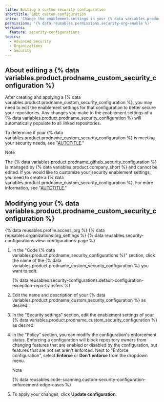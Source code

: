 ```yaml
---
title: Editing a custom security configuration
shortTitle: Edit custom configuration
intro: 'Change the enablement settings in your {% data variables.product.prodname_custom_security_configuration %} to better meet the security needs of your repositories.'
permissions: '{% data reusables.permissions.security-org-enable %}'
versions:
  feature: security-configurations
topics:
  - Advanced Security
  - Organizations
  - Security
---
```


## About editing a {% data variables.product.prodname_custom_security_configuration %}

After creating and applying a {% data variables.product.prodname_custom_security_configuration %}, you may need to edit the enablement settings for that configuration to better secure your repositories. Any changes you make to the enablement settings of a {% data variables.product.prodname_security_configuration %} will automatically populate to all linked repositories.

To determine if your {% data variables.product.prodname_custom_security_configuration %} is meeting your security needs, see "[AUTOTITLE](/code-security/securing-your-organization/managing-the-security-of-your-organization/interpreting-security-findings)."

> [!NOTE]
> The {% data variables.product.prodname_github_security_configuration %} is managed by {% data variables.product.company_short %} and cannot be edited. If you would like to customize your security enablement settings, you need to create a {% data variables.product.prodname_custom_security_configuration %}. For more information, see "[AUTOTITLE](/code-security/securing-your-organization/meeting-your-specific-security-needs-with-custom-security-configurations/creating-a-custom-security-configuration)."

## Modifying your {% data variables.product.prodname_custom_security_configuration %}

{% data reusables.profile.access_org %}
{% data reusables.organizations.org_settings %}
{% data reusables.security-configurations.view-configurations-page %}
1. In the "Code {% data variables.product.prodname_security_configurations %}" section, click the name of the {% data variables.product.prodname_custom_security_configuration %} you want to edit.

    {% data reusables.security-configurations.default-configuration-exception-repo-transfers %}

1. Edit the name and description of your {% data variables.product.prodname_custom_security_configuration %} as desired.
1. In the "Security settings" section, edit the enablement settings of your {% data variables.product.prodname_custom_security_configuration %} as desired.
1. In the "Policy" section, you can modify the configuration's enforcement status. Enforcing a configuration will block repository owners from changing features that are enabled or disabled by the configuration, but features that are not set aren't enforced. Next to "Enforce configuration", select **Enforce** or **Don't enforce** from the dropdown menu.

    >[!NOTE]
    {% data reusables.code-scanning.custom-security-configuration-enforcement-edge-cases %}

1. To apply your changes, click **Update configuration**.
